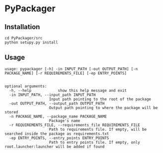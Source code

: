 # PyPackager

## Installation
	cd PyPackager/src
	python setupy.py install

## Usage
	usage: pypackager [-h] -in INPUT_PATH [-out OUTPUT_PATH] [-n PACKAGE_NAME] [-r REQUIREMENTS_FILE] [-ep ENTRY_POINTS]


	optional arguments:
	  -h, --help            show this help message and exit
	  -in INPUT_PATH, --input_path INPUT_PATH
                        Input path pointing to the root of the package
	  -out OUTPUT_PATH, --output_path OUTPUT_PATH
                        Output path pointing to where the package will be stored
	  -n PACKAGE_NAME, --package_name PACKAGE_NAME
                        Package's name
	  -r REQUIREMENTS_FILE, --requirements_file REQUIREMENTS_FILE
                        Path to requirements file. If empty, will be searched inside the package as requirements.txt
	  -ep ENTRY_POINTS, --entry_points ENTRY_POINTS
                        Path to entry points file. If empty, only root.launcher:launcher will be added if found

